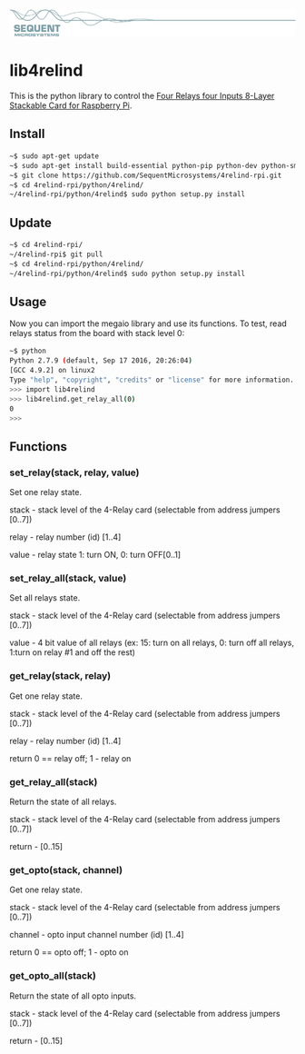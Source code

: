 [![4relind-rpi](../readmeres/sequent.jpg)](https://sequentmicrosystems.com)

# lib4relind

This is the python library to control the [Four Relays four Inputs 8-Layer Stackable Card for Raspberry Pi](https://sequentmicrosystems.com/collections/all-io-cards/products/raspberry-pi-relays-heavy-duty-hat).

## Install

```bash
~$ sudo apt-get update
~$ sudo apt-get install build-essential python-pip python-dev python-smbus git
~$ git clone https://github.com/SequentMicrosystems/4relind-rpi.git
~$ cd 4relind-rpi/python/4relind/
~/4relind-rpi/python/4relind$ sudo python setup.py install
```
## Update

```bash
~$ cd 4relind-rpi/
~/4relind-rpi$ git pull
~$ cd 4relind-rpi/python/4relind/
~/4relind-rpi/python/4relind$ sudo python setup.py install
```

## Usage 

Now you can import the megaio library and use its functions. To test, read relays status from the board with stack level 0:

```bash
~$ python
Python 2.7.9 (default, Sep 17 2016, 20:26:04)
[GCC 4.9.2] on linux2
Type "help", "copyright", "credits" or "license" for more information.
>>> import lib4relind
>>> lib4relind.get_relay_all(0)
0
>>>
```

## Functions

### set_relay(stack, relay, value)
Set one relay state.

stack - stack level of the 4-Relay card (selectable from address jumpers [0..7])

relay - relay number (id) [1..4]

value - relay state 1: turn ON, 0: turn OFF[0..1]


### set_relay_all(stack, value)
Set all relays state.

stack - stack level of the 4-Relay card (selectable from address jumpers [0..7])

value - 4 bit value of all relays (ex: 15: turn on all relays, 0: turn off all relays, 1:turn on relay #1 and off the rest)

### get_relay(stack, relay)
Get one relay state.

stack - stack level of the 4-Relay card (selectable from address jumpers [0..7])

relay - relay number (id) [1..4]

return 0 == relay off; 1 - relay on

### get_relay_all(stack)
Return the state of all relays.

stack - stack level of the 4-Relay card (selectable from address jumpers [0..7])

return - [0..15]

### get_opto(stack, channel)
Get one relay state.

stack - stack level of the 4-Relay card (selectable from address jumpers [0..7])

channel - opto input channel number (id) [1..4]

return 0 == opto off; 1 - opto on

### get_opto_all(stack)
Return the state of all opto inputs.

stack - stack level of the 4-Relay card (selectable from address jumpers [0..7])

return - [0..15]
